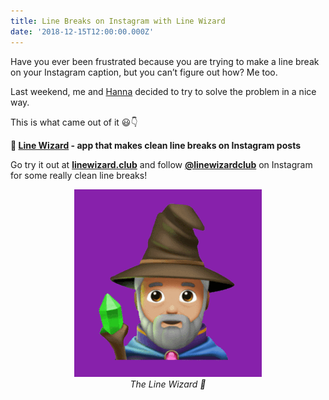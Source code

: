 ```yaml
---
title: Line Breaks on Instagram with Line Wizard
date: '2018-12-15T12:00:00.000Z'
---
```


Have you ever been frustrated because you are trying to make a line break on your Instagram caption, but you can’t figure out how? Me too.

Last weekend, me and [Hanna](https://www.hannasoderquist.se/) decided to try to solve the problem in a nice way.

This is what came out of it 😃👇

**🧙‍ [Line Wizard](https://www.linewizard.club) - app that makes clean line breaks on Instagram posts**

Go try it out at [**linewizard.club**](https://www.linewizard.club) and follow [**@linewizardclub**](https://www.instagram.com/linewizardclub/) on Instagram for some really clean line breaks!

<div style="text-align:center">
    <img alt="The Line Wizard" src ="./wizard-fade-purple-300.gif" />
    <br />
    <em>The Line Wizard 🧙‍</em>
</div>
